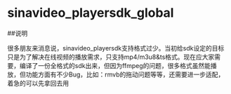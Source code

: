 # sinavideo_playersdk_global


##说明

很多朋友来消息说，sinavideo_playersdk支持格式过少。当初给sdk设定的目标只是为了解决在线视频的播放需求，只支持mp4/m3u8&ts格式。现在应大家需要，编译了一份全格式的sdk出来，但因为ffmpeg的问题，很多格式虽然能播放，但功能方面有不少Bug，比如：rmvb的拖动问题等等，还需要进一步适配，着急的可以先拿回去用
